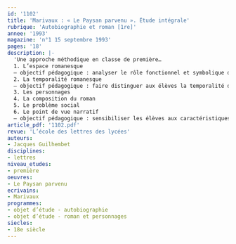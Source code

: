 ```yaml
---
id: '1102'
title: 'Marivaux : « Le Paysan parvenu ». Étude intégrale'
rubrique: 'Autobiographie et roman [1re]'
annee: '1993'
magazine: 'n°1 15 septembre 1993'
pages: '18'
description: |-
  'Une approche méthodique en classe de première…
  1. L’espace romanesque
  – objectif pédagogique : analyser le rôle fonctionnel et symbolique de la représentation de l’espace
  2. La temporalité romanesque
  – objectif pédagogique : faire distinguer aux élèves la temporalité de l’histoire et celle du récit
  3. Les personnages
  4. La composition du roman
  5. Le problème social
  6. Le point de vue narratif
  – objectif pédagogique : sensibiliser les élèves aux caractéristiques du roman autobiographique'
article_pdf: '1102.pdf'
revue: 'L’école des lettres des lycées'
auteurs:
- Jacques Guilhembet
disciplines:
- lettres
niveau_etudes:
- première
oeuvres:
- Le Paysan parvenu
ecrivains:
- Marivaux
programmes:
- objet d’étude - autobiographie
- objet d’étude - roman et personnages
siecles:
- 18e siècle
---
```

